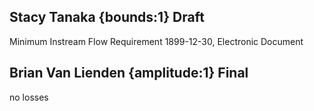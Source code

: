 ## Stacy Tanaka {bounds:1} Draft
Minimum Instream Flow Requirement
1899-12-30, Electronic Document

## Brian Van Lienden {amplitude:1} Final
no losses
